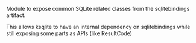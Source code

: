 Module to expose common SQLite related classes from the sqlitebindings artifact.

This allows ksqlite to have an internal dependency on sqlitebindings while
still exposing some parts as APIs (like ResultCode)